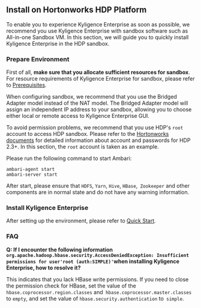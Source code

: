 ## Install on Hortonworks HDP Platform

To enable you to experience Kyligence Enterprise as soon as possible, we recommend you use Kyligence Enterprise with sandbox software such as All-in-one Sandbox VM. In this section, we will guide you to quickly install Kyligence Enterprise in the HDP sandbox.

### Prepare Environment

First of all, **make sure that you allocate sufficient resources for sandbox**. For resource requirements of Kyligence Enterprise for sandbox, please refer to [Prerequisites](../prerequisite.en.md).

When configuring sandbox, we recommend that you use the Bridged Adapter model instead of the NAT model. The Bridged Adapter model will assign an independent IP address to your sandbox, allowing you to choose either local or remote access to Kyligence Enterprise GUI.

To avoid permission problems, we recommend that you use HDP's `root` account to access HDP sandbox. Please refer to the [Hortonworks documents](http://zh.hortonworks.com/hadoop-tutorial/learning-the-ropes-of-the-hortonworks-sandbox/) for detailed information about account and passwords for HDP 2.3+. In this section, the `root` account is taken as an example.

Please run the following command to start Ambari:

```shell
ambari-agent start
ambari-server start
```

After start, please ensure that `HDFS`, `Yarn`, `Hive`, `HBase`,` Zookeeper` and other components are in normal state and do not have any warning information.

### Install Kyligence Enterprise

After setting up the environment, please refer to [Quick Start](../../quickstart/README.md).

### FAQ

**Q: If I encounter the following information `org.apache.hadoop.hbase.security.AccessDeniedException: Insufficient permissions for user'root (auth:SIMPLE)'`when installing Kyligence Enterprise, how to resolve it?**

This indicates that you lack HBase write permissions. If you need to close the permission check for HBase, set the value of the `hbase.coprocessor.region.classes` and` hbase.coprocessor.master.classes`  to `empty`, and set the value of  `hbase.security.authentication`  to` simple`.